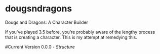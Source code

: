 dougsndragons
=============

Dougs and Dragons: A Character Builder

If you've played 3.5 before, you're probably aware of the lengthy process that is creating a character. This is my attempt at remedying this. 

#Current Version
0.0.0 - _Structure_
